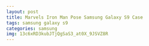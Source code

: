 ```yaml
---
layout: post
title: Marvels Iron Man Pose Samsung Galaxy S9 Case
tags: samsung galaxy s9
categories: samsung
img: 13c6xRD3kubJTjQgSaS3_at0X_9JSVZ8R
---
```

